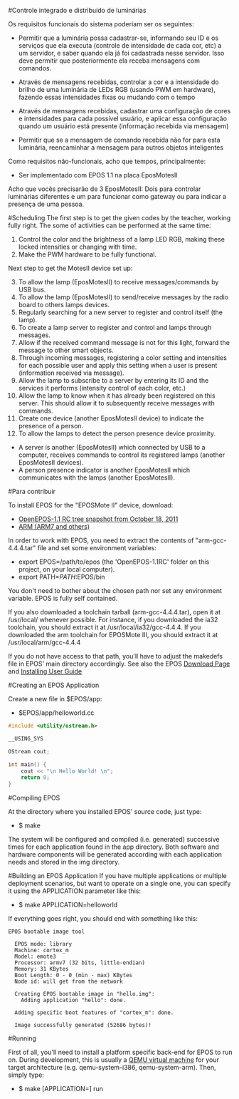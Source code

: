 
#Controle integrado e distribuído de luminárias

Os requisitos funcionais do sistema poderiam ser os seguintes:

- Permitir que a luminária possa cadastrar-se, informando seu ID e os serviços que ela executa (controle de intensidade de cada cor, etc) a um servidor, e saber quando ela já foi cadastrada nesse servidor. Isso deve permitir que posteriormente ela receba mensagens com comandos.

- Através de mensagens recebidas, controlar a cor e a intensidade do brilho de uma luminária de LEDs RGB (usando PWM em hardware), fazendo essas intensidades fixas ou mudando com o tempo

- Através de mensagens recebidas, cadastrar uma configuração de cores e intensidades para cada possível usuário, e aplicar essa configuração quando um usuário está presente (informação recebida via mensagem)

- Permitir que se a mensagem de comando recebida não for para esta luminária, reencaminhar a mensagem para outros objetos inteligentes


Como requisitos não-funcionais, acho que tempos, principalmente:

- Ser implementado com EPOS 1.1 na placa EposMotesII


Acho que vocês precisarão de 3 EposMotesII: Dois para controlar luminárias diferentes e um para funcionar como gateway ou para indicar a presença de uma pessoa.


#Scheduling
The first step is to get the given codes by the teacher, working fully right. The some of activities can be performed at the same time:

1. Control the color and the brightness of a lamp LED RGB, making these locked intensities or changing with time.
2. Make the PWM hardware to be fully functional.

Next step to get the MotesII device set up:

3. To allow the lamp (EposMotesII) to receive messages/commands by USB bus.
4. To allow the lamp (EposMotesII) to send/receive messages by the radio board to others lamps devices.
5. Regularly searching for a new server to register and control itself (the lamp).
6. To create a lamp server to register and control and lamps through messages.
7. Allow if the received command message is not for this light, forward the message to other smart objects.
8. Through incoming messages, registering a color setting and intensities for each possible user and apply this setting when a user is present (information received via message).
9. Allow the lamp to subscribe to a server by entering its ID and the services it performs (intensity control of each color, etc.)
10. Allow the lamp to know when it has already been registered on this server. This should allow it to subsequently receive messages with commands.
11. Create one device (another EposMotesII device) to indicate the presence of a person.
12. To allow the lamps to detect the person presence device proximity.


- A server is another (EposMotesII) which connected by USB to a computer, receives commands to control its registered lamps (another EposMotesII devices).
- A person presence indicator is another EposMotesII which communicates with the lamps (another EposMotesII).


#Para contribuir

To install EPOS for the "EPOSMote II" device, download:
* [OpenEPOS-1.1 RC tree snapshot from October 18, 2011](https://github.com/evandrocoan/INE5412_EposMotesII_Final_Project/archive/master.zip)
* [ARM (ARM7 and others)](http://epos.lisha.ufsc.br/dl88)


In order to work with EPOS, you need to extract the contents of "arm-gcc-4.4.4.tar" file and set some environment variables:
* export EPOS=/path/to/epos (the 'OpenEPOS-1.1RC' folder on this project, on your local computer).
* export PATH=$PATH:$EPOS/bin


You don't need to bother about the chosen path nor set any environment variable. EPOS is fully self contained.

If you also downloaded a toolchain tarball (arm-gcc-4.4.4.tar), open it at /usr/local/<architecture> whenever possible. For instance, if you downloaded the ia32 toolchain, you should extract it at /usr/local/ia32/gcc-4.4.4. 
If you downloaded the arm toolchain for EPOSMote III, you should extract it at /usr/local/arm/gcc-4.4.4

If you do not have access to that path, you'll have to adjust the makedefs file in EPOS' main directory accordingly. See also the EPOS [Download Page](http://epos.lisha.ufsc.br/EPOS+Software) and [Installing User Guide](http://epos.lisha.ufsc.br/EPOS+User+Guide#Installing)


#Creating an EPOS Application

Create a new file in $EPOS/app:
* $EPOS/app/helloworld.cc

```cpp
#include <utility/ostream.h>

__USING_SYS

OStream cout;

int main() {
    cout << "\n Hello World! \n";
    return 0;
}
```

#Compiling EPOS

At the directory where you installed EPOS' source code, just type:

* $ make


The system will be configured and compiled (i.e. generated) successive times for each application found in the app directory. Both software and hardware components will be generated according with each application needs and stored in the img directory.


#Building an EPOS Application
If you have multiple applications or multiple deployment scenarios, but want to operate on a single one, you can specify it using the APPLICATION parameter like this:

* $ make APPLICATION=helloworld


If everything goes right, you should end with something like this:
```
EPOS bootable image tool

  EPOS mode: library
  Machine: cortex_m
  Model: emote3
  Processor: armv7 (32 bits, little-endian)
  Memory: 31 KBytes
  Boot Length: 0 - 0 (min - max) KBytes
  Node id: will get from the network

  Creating EPOS bootable image in "hello.img":
    Adding application "hello": done.

  Adding specific boot features of "cortex_m": done.

  Image successfully generated (52686 bytes)!
  ```


#Running

First of all, you'll need to install a platform specific back-end for
EPOS to run on. During development, this is usually a
[QEMU virtual machine](http://www.qemu.org/) for your target architecture
(e.g. qemu-system-i386, qemu-system-arm). Then, simply type:

* $ make [APPLICATION=<application>] run
